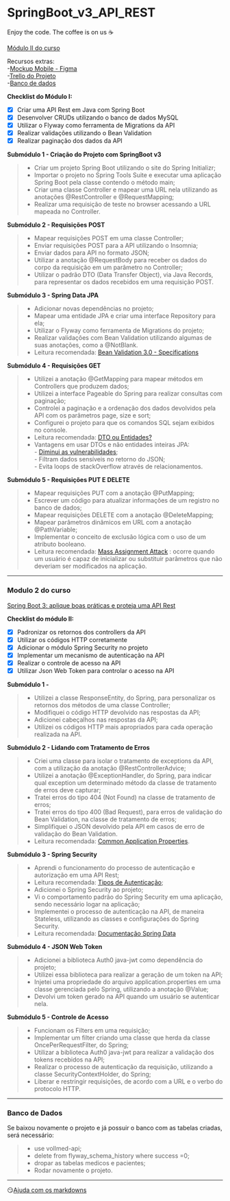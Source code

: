 # SpringBoot_v3_API_REST 

Enjoy the code. The coffee is on us :coffee:

 [Módulo II do curso](#modulo-2-do-curso)

Recursos extras:</br>
-[Mockup Mobile - Figma](https://www.figma.com/file/N4CgpJqsg7gjbKuDmra3EV/Voll.med?node-id=45%3A3017&t=AOkfskcNyjPEaq5T-0)<br/>
-[Trello do Projeto](https://trello.com/b/O0lGCsKb/api-voll-med)</br>
-[Banco de dados](#banco-de-dados)</br>

<strong>Checklist do Módulo I: </strong>
- [x] Criar uma API Rest em Java com Spring Boot
- [x] Desenvolver CRUDs utilizando o banco de dados MySQL
- [x] Utilizar o Flyway como ferramenta de Migrations da API
- [x] Realizar validações utilizando o Bean Validation
- [x] Realizar paginação dos dados da API

<strong>Submódulo 1 - Criação do Projeto com SpringBoot v3</strong>

>-	Criar um projeto Spring Boot utilizando o site do Spring Initializr;
>-	Importar o projeto no Spring Tools Suite e executar uma aplicação Spring Boot pela classe contendo o método main;
>-	Criar uma classe Controller e mapear uma URL nela utilizando as anotações @RestController e @RequestMapping;
>-	Realizar uma requisição de teste no browser acessando a URL mapeada no Controller.


<strong>Submódulo 2 - Requisições POST</strong>

>-	Mapear requisições POST em uma classe Controller;
>-	Enviar requisições POST para a API utilizando o Insomnia;
>-	Enviar dados para API no formato JSON;
>-	Utilizar a anotação @RequestBody para receber os dados do corpo da requisição em um parâmetro no Controller;
>-	Utilizar o padrão DTO (Data Transfer Object), via Java Records, para representar os dados recebidos em uma requisição POST.

<strong>Submódulo 3 - Spring Data JPA</strong>

>-	Adicionar novas dependências no projeto;
>-	Mapear uma entidade JPA e criar uma interface Repository para ela;
>-	Utilizar o Flyway como ferramenta de Migrations do projeto;
>-	Realizar validações com Bean Validation utilizando algumas de suas anotações, como a @NotBlank.
>- 	Leitura recomendada: [Bean Validation 3.0 - Specifications](https://jakarta.ee/specifications/bean-validation/3.0/jakarta-bean-validation-spec-3.0.html#builtinconstraints)

<strong>Submódulo 4 - Requisições GET</strong>

>-	Utilizei a anotação @GetMapping para mapear métodos em Controllers que produzem dados;
>-	Utilizei a interface Pageable do Spring para realizar consultas com paginação;
>-	Controlei a paginação e a ordenação dos dados devolvidos pela API com os parâmetros page, size e sort;
>-	Configurei o projeto para que os comandos SQL sejam exibidos no console.
>- 	Leitura recomendada: [DTO ou Entidades?](https://cursos.alura.com.br/course/spring-boot-3-desenvolva-api-rest-java/task/116068)
>-	Vantagens em usar DTOs e não entidades inteiras JPA:<br/>
		-	[Diminui as vulnerabilidades](https://cheatsheetseries.owasp.org/cheatsheets/Mass_Assignment_Cheat_Sheet.html);<br/>
		-	Filtram dados sensíveis no retorno do JSON;<br/>
		-	Evita loops de stackOverflow através de relacionamentos.<br/>


<strong>Submódulo 5 - Requisições PUT E DELETE</strong>

>-	Mapear requisições PUT com a anotação @PutMapping;
>-	Escrever um código para atualizar informações de um registro no banco de dados;
>-	Mapear requisições DELETE com a anotação @DeleteMapping;
>-	Mapear parâmetros dinâmicos em URL com a anotação @PathVariable;
>-	Implementar o conceito de exclusão lógica com o uso de um atributo booleano.
>- 	Leitura recomendada: [Mass Assignment Attack](https://cursos.alura.com.br/course/spring-boot-3-desenvolva-api-rest-java/task/116073) : ocorre quando um usuário é capaz de inicializar ou substituir parâmetros que não deveriam ser modificados na aplicação.
----

### Modulo 2 do curso

[Spring Boot 3: aplique boas práticas e proteja uma API Rest](https://cursos.alura.com.br/course/spring-boot-aplique-boas-praticas-proteja-api-rest)

<strong>Checklist do módulo II:</strong>
- [x] 	Padronizar os retornos dos controllers da API
- [x] 	Utilizar os códigos HTTP corretamente
- [x] 	Adicionar o módulo Spring Security no projeto
- [x] 	Implementar um mecanismo de autenticação na API
- [x] 	Realizar o controle de acesso na API
- [x] 	Utilizar Json Web Token para controlar o acesso na API

<strong>Submódulo 1 - </strong>
>-	Utilizei a classe ResponseEntity, do Spring, para personalizar os retornos dos métodos de uma classe Controller;
>-	Modifiquei o código HTTP devolvido nas respostas da API;
>-	Adicionei cabeçalhos nas respostas da API;
>-	Utilizei os códigos HTTP mais apropriados para cada operação realizada na API.

<strong>Submódulo 2 - Lidando com Tratamento de Erros</strong>
>-	Criei uma classe para isolar o tratamento de exceptions da API, com a utilização da anotação @RestControllerAdvice;
>-	Utilizei a anotação @ExceptionHandler, do Spring, para indicar qual exception um determinado método da classe de tratamento de erros deve capturar;
>-	Tratei erros do tipo 404 (Not Found) na classe de tratamento de erros;
>-	Tratei erros do tipo 400 (Bad Request), para erros de validação do Bean Validation, na classe de tratamento de erros;
>-	Simplifiquei o JSON devolvido pela API em casos de erro de validação do Bean Validation.
>-	Leitura recomendada: [Common Application Properties](https://docs.spring.io/spring-boot/docs/current/reference/html/application-properties.html).

<strong>Submódulo 3 - Spring Security</strong>
>-	Aprendi o funcionamento do processo de autenticação e autorização em uma API Rest;
>-	Leitura recomendada: [Tipos de Autenticação](https://www.alura.com.br/artigos/tipos-de-autenticacao);
>-	Adicionei o Spring Security ao projeto;
>-	Vi o comportamento padrão do Spring Security em uma aplicação, sendo necessário logar na aplicação;
>-	Implementei o processo de autenticação na API, de maneira Stateless, utilizando as classes e configurações do Spring Security.
>-	Leitura recomendada: [Documentação Spring Data](https://docs.spring.io/spring-data/jpa/docs/current/reference/html/)

<strong>Submódulo 4 - JSON Web Token</strong>
>-	Adicionei a biblioteca Auth0 java-jwt como dependência do projeto;
>-	Utilizei essa biblioteca para realizar a geração de um token na API;
>-	Injetei uma propriedade do arquivo application.properties em uma classe gerenciada pelo Spring, utilizando a anotação @Value;
>-	Devolvi um token gerado na API quando um usuário se autenticar nela.

<strong>Submódulo 5 - Controle de Acesso</strong>
>-	Funcionam os Filters em uma requisição;
>-	Implementar um filter criando uma classe que herda da classe OncePerRequestFilter, do Spring;
>-	Utilizar a biblioteca Auth0 java-jwt para realizar a validação dos tokens recebidos na API;
>-	Realizar o processo de autenticação da requisição, utilizando a classe SecurityContextHolder, do Spring;
>-	Liberar e restringir requisições, de acordo com a URL e o verbo do protocolo HTTP.

----

### Banco de Dados

Se baixou novamente o projeto e já possuir o banco com as tabelas criadas, será necessário:
>-	use vollmed-api;
>-	delete from flyway_schema_history where success =0;
>-	dropar as tabelas medicos e pacientes;
>-	Rodar novamente o projeto.
----
:smirk:[Ajuda com os markdowns](https://learn.microsoft.com/en-us/azure/devops/project/wiki/markdown-guidance?view=azure-devops)

